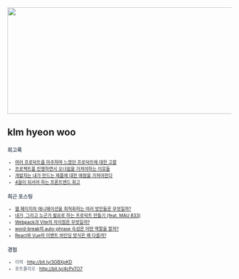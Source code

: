 
<div align="center">
  
<img src="https://render.gitanimals.org/lines/klmhyeonwoo?pet-id=590059497944971134" width="1000" height="240"/>

</div>

## klm hyeon woo

<span style="color:#4E5968; font-size:10px;">

### 회고록
- [여러 프로덕트를 마주하며 느꼈던 프로덕트에 대한 고찰](https://klmhyeonwooo.tistory.com/172)<br>
- [프로젝트를 진행하면서 오너쉽을 가져야하는 이유들](https://klmhyeonwooo.tistory.com/149)<br>
- [개발자는 내가 만드는 제품에 대한 애정을 가져야한다](https://klmhyeonwooo.tistory.com/122)<br>
- [4월이 되서야 하는 프론트엔드 회고](https://klmhyeonwooo.tistory.com/167)<br>

### 최근 포스팅
- [웹 페이지의 애니메이션을 최적화하는 여러 방안들은 무엇일까?](https://klmhyeonwooo.tistory.com/178)<br>
- [내가, 그리고 누군가 필요로 하는 프로덕트 만들기 (feat. MAU 833)](https://klmhyeonwooo.tistory.com/177)<br>
- [Webpack과 Vite의 차이점은 무엇일까?](https://klmhyeonwooo.tistory.com/176)<br>
- [word-break의 auto-phrase 속성은 어떤 역할을 할까?](https://klmhyeonwooo.tistory.com/175)<br>
- [React와 Vue의 이벤트 바인딩 방식은 왜 다를까?](https://klmhyeonwooo.tistory.com/174)<br>

### 경험
- 이력 · http://bit.ly/3GBXpKD <br/>
- 포트폴리오 · http://bit.ly/4cPxTO7
